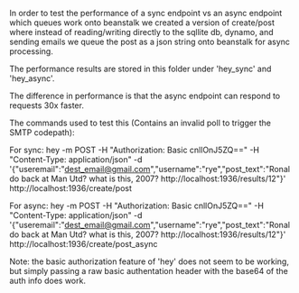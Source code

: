 In order to test the performance of a sync endpoint vs an async endpoint which queues work onto beanstalk we created a version of create/post where instead of reading/writing directly to the sqllite db, dynamo, and sending emails we queue the post as a json string onto beanstalk for async processing.

The performance results are stored in this folder under 'hey_sync' and 'hey_async'.

The difference in performance is that the async endpoint can respond to requests 30x faster.

The commands used to test this (Contains an invalid poll to trigger the SMTP codepath):

For sync:
hey -m POST -H "Authorization: Basic cnllOnJ5ZQ==" -H "Content-Type: application/json" -d  '{"useremail":"dest_email@gmail.com","username":"rye","post_text":"Ronaldo back at Man Utd? what is this, 2007? http://localhost:1936/results/12"}' http://localhost:1936/create/post

For async:
hey -m POST -H "Authorization: Basic cnllOnJ5ZQ==" -H "Content-Type: application/json" -d  '{"useremail":"dest_email@gmail.com","username":"rye","post_text":"Ronaldo back at Man Utd? what is this, 2007? http://localhost:1936/results/12"}' http://localhost:1936/create/post_async

Note: the basic authorization feature of 'hey' does not seem to be working, but simply passing a raw basic authentation header with the base64 of the auth info does work.

